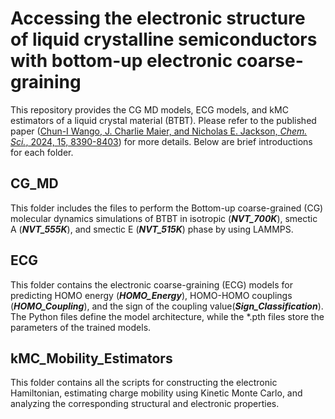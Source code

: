 # **Accessing the electronic structure of liquid crystalline semiconductors with bottom-up electronic coarse-graining**
This repository provides the CG MD models, ECG models, and kMC estimators of a liquid crystal material (BTBT). Please refer to the published paper ([Chun-I Wango, J. Charlie Maier, and Nicholas E. Jackson, *Chem. Sci.*, 2024, 15, 8390-8403](https://pubs.rsc.org/en/content/articlehtml/2024/sc/d3sc06749a)) for more details. Below are brief introductions for each folder.

## **CG_MD**
This folder includes the files to perform the Bottom-up coarse-grained (CG) molecular dynamics simulations of BTBT in isotropic (***NVT_700K***), smectic A (***NVT_555K***), and smectic E (***NVT_515K***) phase by using LAMMPS.

## **ECG**
This folder contains the electronic coarse-graining (ECG) models for predicting HOMO energy (***HOMO_Energy***), HOMO-HOMO couplings (***HOMO_Coupling***), and the sign of the coupling value(***Sign_Classification***). The Python files define the model architecture, while the *.pth files store the parameters of the trained models.

## **kMC_Mobility_Estimators**
This folder contains all the scripts for constructing the electronic Hamiltonian, estimating charge mobility using Kinetic Monte Carlo, and analyzing the corresponding structural and electronic properties.
